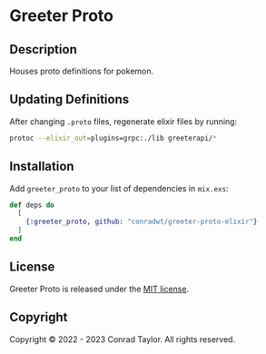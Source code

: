 # Greeter Proto

## Description

Houses proto definitions for pokemon.

## Updating Definitions

After changing `.proto` files, regenerate elixir files by running:

```zsh
protoc --elixir_out=plugins=grpc:./lib greeterapi/*
```

## Installation

Add `greeter_proto` to your list of dependencies in `mix.exs`:

```elixir
def deps do
  [
    {:greeter_proto, github: "conradwt/greeter-proto-elixir"}
  ]
end
```

## License

Greeter Proto is released under the [MIT license](./LICENSE.md).

## Copyright

Copyright &copy; 2022 - 2023 Conrad Taylor. All rights reserved.

